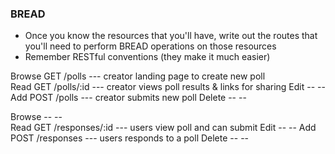 ### BREAD ###
* Once you know the resources that you'll have, write out the routes that you'll need to perform BREAD operations on those resources
* Remember RESTful conventions (they make it much easier)


Browse    GET   /polls          --- creator landing page to create new poll        
Read      GET   /polls/:id      --- creator views poll results & links for sharing
Edit      --    --
Add       POST  /polls          --- creator submits new poll
Delete    --    --    

Browse    --    --              
Read      GET   /responses/:id  --- users view poll and can submit 
Edit      --    --
Add       POST  /responses      --- users responds to a poll
Delete    --    --


